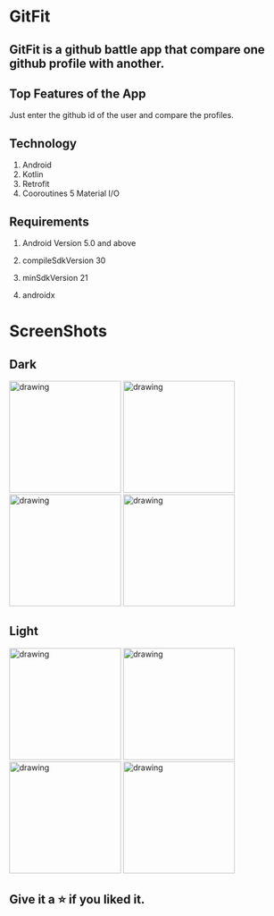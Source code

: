 # GitFit
## GitFit is a github battle app that compare one github profile with another.

## Top Features of the App
Just enter the github id of the user and compare the profiles.

## Technology
1. Android
2. Kotlin
3. Retrofit
4. Cooroutines
5 Material I/O

## Requirements
1. Android Version 5.0 and above
2. compileSdkVersion 30
3. minSdkVersion 21

4. androidx

# ScreenShots
## Dark
<img src="https://github.com/plazzy99/GitFit/blob/master/ScreenShots/dark_splash.png" alt="drawing" width="200"/>  <img src="https://github.com/plazzy99/GitFit/blob/master/ScreenShots/dark_user.png"  alt="drawing" width="200"/>
<img src="https://github.com/plazzy99/GitFit/blob/master/ScreenShots/dark_user1.png" alt="drawing" width="200"/>
<img src="https://github.com/plazzy99/GitFit/blob/master/ScreenShots/dark_battle.png" alt="drawing" width="200"/>
## Light
<img src="https://github.com/plazzy99/GitFit/blob/master/ScreenShots/light_splash.png" alt="drawing" width="200"/> <img src="https://github.com/plazzy99/GitFit/blob/master/ScreenShots/light_user.png"  alt="drawing" width="200"/>
<img src="https://github.com/plazzy99/GitFit/blob/master/ScreenShots/light_user1.png" alt="drawing" width="200"/>
<img src="https://github.com/plazzy99/GitFit/blob/master/ScreenShots/light_battle.png" alt="drawing" width="200"/>

## Give it a ⭐ if you liked it.
